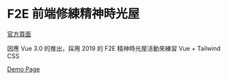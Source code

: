 # F2E 前端修練精神時光屋

[官方頁面](https://challenge.thef2e.com/)

因應 Vue 3.0 的推出，採用 2019 的 F2E 精神時光屋活動來練習 Vue + Tailwind CSS

[Demo Page](https://ltyi.github.io/F2E-Challenge2019/)
